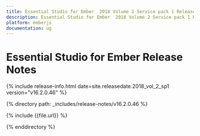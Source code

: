 ```yaml
---
title: Essential Studio for Ember  2018 Volume 2 Service pack 1 Release Notes
description: Essential Studio for Ember  2018 Volume 2 Service pack 1 Release Notes
platform: emberjs
documentation: ug
---
```


# Essential Studio for Ember Release Notes

{% include release-info.html date=site.releasedate.2018_vol_2_sp1  version="v16.2.0.46" %} 

{% directory path: _includes/release-notes/v16.2.0.46 %}

{% include {{file.url}} %}

{% enddirectory %}